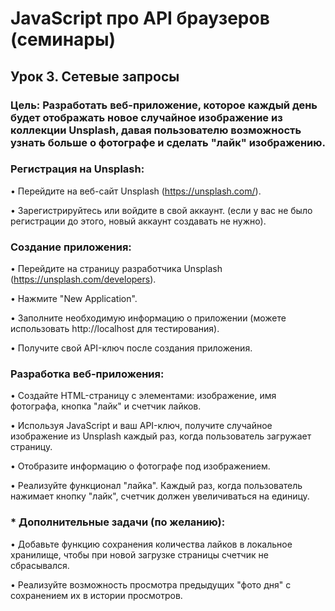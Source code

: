 # JavaScript про API браузеров (семинары) 
## Урок 3. Сетевые запросы 
### Цель: Разработать веб-приложение, которое каждый день будет отображать новое случайное изображение из коллекции Unsplash, давая пользователю возможность узнать больше о фотографе и сделать "лайк" изображению. 
### Регистрация на Unsplash: 
• Перейдите на веб-сайт Unsplash (https://unsplash.com/).

• Зарегистрируйтесь или войдите в свой аккаунт. (если у вас не было регистрации до этого, новый аккаунт создавать не нужно).

### Создание приложения: 
• Перейдите на страницу разработчика Unsplash (https://unsplash.com/developers).

• Нажмите "New Application". 

• Заполните необходимую информацию о приложении (можете использовать http://localhost для тестирования). 

• Получите свой API-ключ после создания приложения.

### Разработка веб-приложения: 
• Создайте HTML-страницу с элементами: изображение, имя фотографа, кнопка "лайк" и счетчик лайков. 

• Используя JavaScript и ваш API-ключ, получите случайное изображение из Unsplash каждый раз, когда пользователь загружает страницу. 

• Отобразите информацию о фотографе под изображением.

• Реализуйте функционал "лайка". Каждый раз, когда пользователь нажимает кнопку "лайк", счетчик должен увеличиваться на единицу.

### * Дополнительные задачи (по желанию):

 • Добавьте функцию сохранения количества лайков в локальное хранилище, чтобы при новой загрузке страницы счетчик не сбрасывался.
 
 • Реализуйте возможность просмотра предыдущих "фото дня" с сохранением их в истории просмотров.